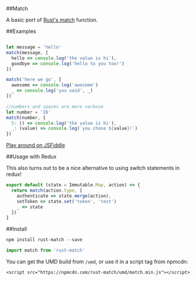 ##Match

A basic port of [Rust's match](https://doc.rust-lang.org/book/match.html) function.

##Examples

```js

let message = 'hello'
match(message, [
  hello => console.log('the value is hi'),
  goodbye => console.log('hello to you too!')
])

match('here we go', [
  awesome => console.log('awesome')
  _ => console.log('you said', _)
])

//numbers and spaces are more verbose
let number = '26'
match(number, {
  5: () => console.log('the value is hi'),
  _: (value) => console.log(`you chose ${value}!`)
})

```

[Play around on JSFiddle](https://jsfiddle.net/2ct8d7r9/4/)

##Usage with Redux

This also turns out to be a nice alternative to using switch statements in redux!

```js
export default (state = Immutable.Map, action) => {
  return match(action.type, [
    authenticate => state.merge(action),
    setToken => state.set('token', 'test')
    _ => state
  ])
}
```

##Install

```js
npm install rust-match --save

import match from 'rust-match'
```

You can get the UMD build from `/umd`, or use it in a script tag from npmcdn:

```
<script src="https://npmcdn.com/rust-match/umd/match.min.js"></script>
```
